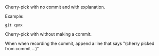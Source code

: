 Cherry-pick with no commit and with explanation.

Example:

```shell
git cpnx
```

Cherry-pick with without making a commit.

When when recording the commit, append a line
that says "(cherry picked from commit ...)"
